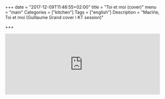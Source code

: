 +++
date = "2017-12-09T11:46:55+02:00"
title = "Toi et moi (cover)"
menu = "main"
Categories = ["kitchen"]
Tags = ["english"]
Description = "MacVie, Toi et moi (Guillaume Grand cover  ǀ  KT session)"

+++



<iframe width="100%" height="200" scrolling="no" frameborder="no" src="https://w.soundcloud.com/player/?url=https%3A//api.soundcloud.com/tracks/367092953&amp;color=%23ff5500&amp;auto_play=false&amp;hide_related=false&amp;show_comments=true&amp;show_user=true&amp;show_reposts=false&amp;show_teaser=true&amp;visual=true"></iframe>
